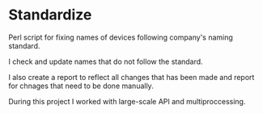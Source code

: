 # Standardize
Perl script for fixing names of devices following company's naming standard.

I check and update names that do not follow the standard. 

I also create a report to reflect all changes that has been made and report for chnages that need to be done manually.

During this project I worked with large-scale API and multiproccessing.
